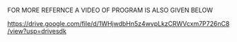 FOR MORE REFERNCE A VIDEO OF PROGRAM IS ALSO GIVEN BELOW

https://drive.google.com/file/d/1WHjwdbHn5z4wvpLkzCRWVcxm7P726nC8/view?usp=drivesdk
